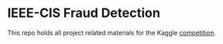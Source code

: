 # IEEE-CIS Fraud Detection

This repo holds all project related materials for the Kaggle [competition](https://www.kaggle.com/c/ieee-fraud-detection).

